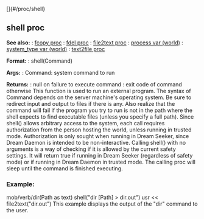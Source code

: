 []{#/proc/shell}
  ## shell proc
  **See also:**
  :   [fcopy proc](ref/proc/fcopy)
  :   [fdel proc](ref/proc/fdel)
  :   [file2text proc](ref/proc/file2text)
  :   [process var (world)](ref/world/var/process)
  :   [system_type var (world)](ref/world/var/system_type)
  :   [text2file proc](ref/proc/text2file)
  <!-- -->
  **Format:**
  :   shell(Command)
  <!-- -->
  **Args:**
  :   Command: system command to run
  <!-- -->
  **Returns:**
  :   null on failure to execute command
  :   exit code of command otherwise
  This function is used to run an external program. The syntax of Command
  depends on the server machine\'s operating system. Be sure to redirect
  input and output to files if there is any. Also realize that the command
  will fail if the program you try to run is not in the path where the
  shell expects to find executable files (unless you specify a full path).
  Since shell() allows arbitrary access to the system, each call requires
  authorization from the person hosting the world, unless running in
  trusted mode. Authorization is only sought when running in Dream Seeker,
  since Dream Daemon is intended to be non-interactive. Calling shell()
  with no arguments is a way of checking if it is allowed by the current
  safety settings. It will return true if running in Dream Seeker
  (regardless of safety mode) or if running in Dream Daemon in trusted
  mode.
  The calling proc will sleep until the command is finished executing.
  ### Example:
  mob/verb/dir(Path as text) shell(\"dir \[Path\] \> dir.out\") usr \<\<
  file2text(\"dir.out\")
  This example displays the output of the \"dir\" command to the user.